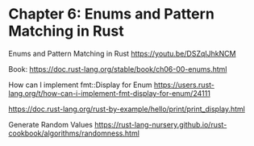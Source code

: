 # Chapter 6: Enums and Pattern Matching in Rust


Enums and Pattern Matching in Rust
https://youtu.be/DSZqIJhkNCM

Book:
https://doc.rust-lang.org/stable/book/ch06-00-enums.html


How can I implement fmt::Display for Enum
https://users.rust-lang.org/t/how-can-i-implement-fmt-display-for-enum/24111

https://doc.rust-lang.org/rust-by-example/hello/print/print_display.html


Generate Random Values
https://rust-lang-nursery.github.io/rust-cookbook/algorithms/randomness.html
